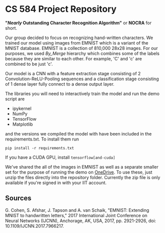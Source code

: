 # CS 584 Project Repository

**"*Nearly* Outstanding Character Recognition Algorithm"**
or **NOCRA** for short.

Our group decided to focus on recognizing hand-written characters. We trained
our model using images from EMNIST which is a variant of the MNIST database.
EMNIST is a collection of 810,000 28x28 images. For our purposes, we used
*By_Merge* hierarchy which combines some of the labels because they are similar to
each other. For example, 'C' and 'c' are combined to be just 'c'.

Our model is a CNN with a feature extraction stage consisting of 2
Convolution-ReLU-Pooling sequences and a classification stage consisting of 1
dense layer fully connect to a dense output layer.

The libraries you will need to interactively train the model and run the demo
script are
- ipykernel
- NumPy
- TensorFlow
- Matplotlib

and the versions we compiled the model with  have been included in the
requirements.txt. To install them run
```
pip install -r requirements.txt
```
If you have a CUDA GPU, install `tensorflow[and-cuda]`

We've shared the all of the images in EMNIST as well as a separate smaller set
for the purpose of running the demo on
[OneDrive](https://iit0-my.sharepoint.com/:u:/g/personal/nbaxley_hawk_iit_edu/EQzjzZVtF0JIu4fwSMDRAP4BhSl2reRPJHUSndkhKiPx7Q?e=E18xqa).
To use these, just unzip the files directly into the repository
folder. Currently the zip file is only available if you're signed in with your
IIT account.

## Sources
G. Cohen, S. Afshar, J. Tapson and A. van Schaik, "EMNIST: Extending MNIST to
handwritten letters," 2017 International Joint Conference on Neural Networks
(IJCNN), Anchorage, AK, USA, 2017, pp. 2921-2926, doi:
10.1109/IJCNN.2017.7966217.